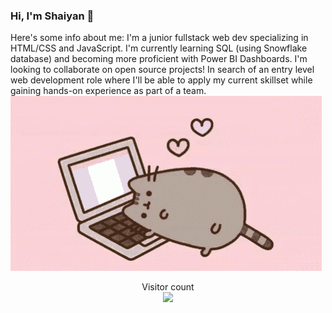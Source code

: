 ### Hi, I'm Shaiyan 👋
Here's some info about me:
I'm a junior fullstack web dev specializing in HTML/CSS and JavaScript. 
I'm currently learning SQL (using Snowflake database) and becoming more proficient with Power BI Dashboards.
I'm looking to collaborate on open source projects! 
In search of an entry level web development role where I'll be able to apply my current skillset while gaining hands-on experience as part of a team. 
![](https://github.com/pinkx-xlink/pinkx-xlink/blob/84f62f0d7dcefd7d23f826eb1f85864f3e357617/pusheen-on-computer.gif)

<p align="center"> 
  Visitor count<br>
  <img src="https://profile-counter.glitch.me/pinkx-xlink/count.svg" />
</p>
<!--
**pinkx-xlink/pinkx-xlink** is a ✨ _special_ ✨ repository because its `README.md` (this file) appears on your GitHub profile.

Here are some ideas to get you started:

- 🔭 I’m currently working on ...
- 🌱 I’m currently learning ...
- 👯 I’m looking to collaborate on ...
- 🤔 I’m looking for help with ...
- 💬 Ask me about ...
- 📫 How to reach me: ...
- 😄 Pronouns: ...
- ⚡ Fun fact: ...
-->

